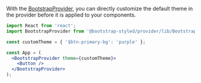 With the [BootstrapProvider](https://github.com/bootstrap-styled/provider), you can directly customize the default theme in the provider before it is applied to your components.

```jsx static
import React from 'react';
import BootstrapProvider from '@bootstrap-styled/provider/lib/BootstrapProvider';

const customTheme = { '$btn-primary-bg': 'purple' };

const App = (
  <BootstrapProvider theme={customTheme}>
    <Button />
  </BootstrapProvider>
);

```

